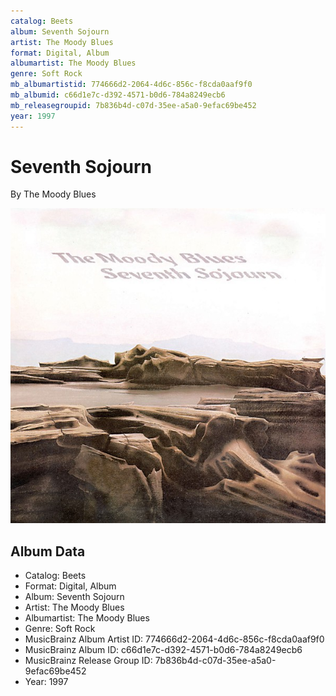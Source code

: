 ```yaml
---
catalog: Beets
album: Seventh Sojourn
artist: The Moody Blues
format: Digital, Album
albumartist: The Moody Blues
genre: Soft Rock
mb_albumartistid: 774666d2-2064-4d6c-856c-f8cda0aaf9f0
mb_albumid: c66d1e7c-d392-4571-b0d6-784a8249ecb6
mb_releasegroupid: 7b836b4d-c07d-35ee-a5a0-9efac69be452
year: 1997
---
```


# Seventh Sojourn

By The Moody Blues

![](../../assets/beetscovers/The_Moody_Blues-Seventh_Sojourn.jpg)

## Album Data

- Catalog: Beets
- Format: Digital, Album
- Album: Seventh Sojourn
- Artist: The Moody Blues
- Albumartist: The Moody Blues
- Genre: Soft Rock
- MusicBrainz Album Artist ID: 774666d2-2064-4d6c-856c-f8cda0aaf9f0
- MusicBrainz Album ID: c66d1e7c-d392-4571-b0d6-784a8249ecb6
- MusicBrainz Release Group ID: 7b836b4d-c07d-35ee-a5a0-9efac69be452
- Year: 1997

